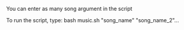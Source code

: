 <p>You can enter as many song argument in the script</p>
<p>To run the script, type: bash music.sh "song_name" "song_name_2"... </p>
